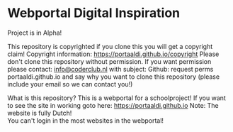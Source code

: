 # Webportal Digital Inspiration
Project is in Alpha!

This repository is copyrighted if you clone this you will get a copyright claim!
Copyright information: https://portaaldi.github.io/copyright 
Please don't clone this repository without permission.
If you want permission please contact: info@coderclub.nl with subject: Github: request perms portaaldi.github.io
and say why you want to clone this repository (please include your email so we can contact you!)

What is this repository?
This is a webportal for a schoolproject!
If you want to see the site in working goto here: https://portaaldi.github.io 
Note: 
The website is fully Dutch!  
You can't login in the most websites in the webportal!

